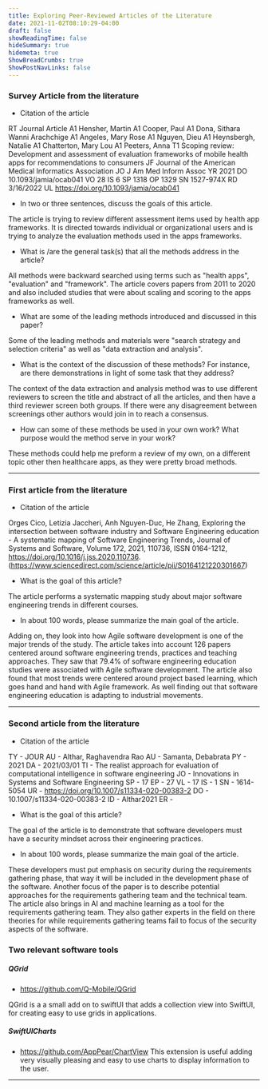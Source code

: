 ```yaml
---
title: Exploring Peer-Reviewed Articles of the Literature
date: 2021-11-02T08:10:29-04:00
draft: false
showReadingTime: false
hideSummary: true
hidemeta: true
ShowBreadCrumbs: true
ShowPostNavLinks: false
---
```


### Survey Article from the literature


 - Citation of the article

 RT Journal Article
 A1 Hensher, Martin
 A1 Cooper, Paul
 A1 Dona, Sithara Wanni Arachchige
 A1 Angeles, Mary Rose
 A1 Nguyen, Dieu
 A1 Heynsbergh, Natalie
 A1 Chatterton, Mary Lou
 A1 Peeters, Anna
 T1 Scoping review: Development and assessment of evaluation frameworks of mobile health apps for recommendations to consumers
 JF Journal of the American Medical Informatics Association
 JO J Am Med Inform Assoc
 YR 2021
 DO 10.1093/jamia/ocab041
 VO 28
 IS 6
 SP 1318
 OP 1329
 SN 1527-974X
 RD 3/16/2022
 UL https://doi.org/10.1093/jamia/ocab041


 - In two or three sentences, discuss the goals of this article.

 The article is trying to review different assessment items used by health app frameworks. It is directed towards individual or organizational users and is trying to analyze the evaluation methods used in the apps frameworks.


 - What is /are the general task(s) that all the methods address in the article?

 All methods were backward searched using terms such as "health apps", "evaluation" and "framework". The article covers papers from 2011 to 2020 and also included studies that were about scaling and scoring to the apps frameworks as well.


 - What are some of the leading methods introduced and discussed in this paper?

 Some of the leading methods and materials were "search strategy and selection criteria" as well as "data extraction and analysis".


 - What is the context of the discussion of these methods? For instance, are there demonstrations in light of some task that they address?

 The context of the data extraction and analysis method was to use different reviewers to screen the title and abstract of all the articles, and then have a third reviewer screen both groups. If there were any disagreement between screenings other authors would join in to reach a consensus.



 - How can some of these methods be used in your own work? What purpose would the method serve in your work?

 These methods could help me preform a review of my own, on a different topic other then healthcare apps, as they were pretty broad methods.


---

### First article from the literature

 - Citation of the article

 Orges Cico, Letizia Jaccheri, Anh Nguyen-Duc, He Zhang,
Exploring the intersection between software industry and Software Engineering education - A systematic mapping of Software Engineering Trends,
Journal of Systems and Software,
Volume 172,
2021,
110736,
ISSN 0164-1212,
https://doi.org/10.1016/j.jss.2020.110736.
(https://www.sciencedirect.com/science/article/pii/S0164121220301667)


 - What is the goal of this article?

 The article performs a systematic mapping study about major software engineering trends in different courses.

 - In about 100 words, please summarize the main goal of the article.

 Adding on, they look into how Agile software development is one of the major trends of the study. The article takes into account 126 papers centered around software engineering trends, practices and teaching approaches. They saw that 79.4% of software engineering education studies were associated with Agile software development. The article also found that most trends were centered around project based learning, which goes hand and hand with Agile framework. As well finding out that software engineering education is adapting to industrial movements.

---

### Second article from the literature

 - Citation of the article

 TY  - JOUR
AU  - Althar, Raghavendra Rao
AU  - Samanta, Debabrata
PY  - 2021
DA  - 2021/03/01
TI  - The realist approach for evaluation of computational intelligence in software engineering
JO  - Innovations in Systems and Software Engineering
SP  - 17
EP  - 27
VL  - 17
IS  - 1
SN  - 1614-5054
UR  - https://doi.org/10.1007/s11334-020-00383-2
DO  - 10.1007/s11334-020-00383-2
ID  - Althar2021
ER  -


 - What is the goal of this article?

 The goal of the article is to demonstrate that software developers must have a security mindset across their engineering practices.

 - In about 100 words, please summarize the main goal of the article.

 These developers must put emphasis on security during the requirements gathering phase, that way it will be included in the development phase of the software. Another focus of the paper is to describe potential approaches for the requirements gathering team and the technical team. The article also brings in AI and machine learning as a tool for the requirements gathering team. They also gather experts in the field on there theories for while requirements gathering teams fail to focus of the security aspects of the software.


### Two relevant software tools

##### QGrid
- https://github.com/Q-Mobile/QGrid

QGrid is a a small add on to swiftUI that adds a collection view into SwiftUI, for creating easy to use grids in applications.

##### SwiftUICharts
- https://github.com/AppPear/ChartView
This extension is useful adding very visually pleasing and easy to use charts to display information to the user.



---
